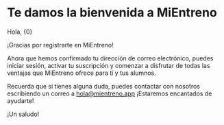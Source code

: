 # Te damos la bienvenida a MiEntreno

Hola, {0}

¡Gracias por registrarte en MiEntreno!

Ahora que hemos confirmado tu dirección de correo electrónico, puedes iniciar sesión, activar tu suscripción y comenzar a
disfrutar de todas las ventajas que MiEntreno ofrece para tí y tus alumnos.

Recuerda que si tienes alguna duda, puedes contactar con nosotros escribiendo un correo a <hola@mientreno.app>
¡Estaremos encantados de ayudarte!

¡Un saludo!